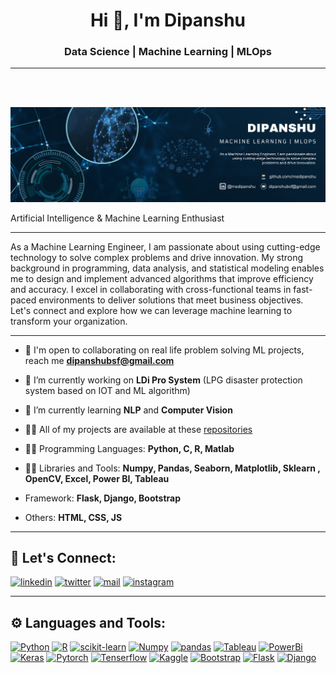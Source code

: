 <h1 align="center">Hi 👋, I'm Dipanshu</h1>
<h3 align='center'>
  Data Science | Machine Learning | MLOps
</h3>
<hr width="100%" color="grey">
<div align='center'>
  <img src="https://komarev.com/ghpvc/?username=medipanshu&style=flat-square&color=blue" alt=""/>
</div>
<br/>

![alt text](./Assets/banner.png)
<br>

Artificial Intelligence & Machine Learning Enthusiast<br/>
____
As a Machine Learning Engineer, I am passionate about using cutting-edge technology to solve complex problems and drive innovation. My strong background in programming, data analysis, and statistical modeling enables me to design and implement advanced algorithms that improve efficiency and accuracy. I excel in collaborating with cross-functional teams in fast-paced environments to deliver solutions that meet business objectives. Let's connect and explore how we can leverage machine learning to transform your organization.<br/>

____
- 🤝 I'm open to collaborating on real life problem solving ML projects, reach me **dipanshubsf@gmail.com**

- 🔭 I’m currently working on  **LDi Pro System** (LPG disaster protection system based on IOT and ML algorithm)

- 🌱 I’m currently learning **NLP** and **Computer Vision**

- 👨‍💻 All of my projects are available at these [repositories](https://github.com/medipanshu?tab=repositories)

- 👨‍💻 Programming Languages: **Python, C, R, Matlab** 

- 👨‍💻 Libraries and Tools: **Numpy, Pandas, Seaborn, Matplotlib, Sklearn , OpenCV, Excel, Power BI, Tableau** 

- Framework: **Flask, Django, Bootstrap**

- Others: **HTML, CSS, JS**

____
## 🔗 Let's Connect:
[![linkedin](https://img.shields.io/badge/LinkedIn-0077B5?style=for-the-badge&logo=linkedin&logoColor=white)](https://www.linkedin.com/in/medipanshu/)
[![twitter](https://img.shields.io/badge/Twitter-1DA1F2?style=for-the-badge&logo=twitter&logoColor=white)](https://twitter.com/medipanshu)
[![mail](https://img.shields.io/badge/Gmail-D14836?style=for-the-badge&logo=gmail&logoColor=white)](mailto:dipanshubsf@gmail.com)
[![instagram](https://img.shields.io/badge/Instagram-E4405F?style=for-the-badge&logo=instagram&logoColor=white)](https://www.instagram.com/dipansh.u/)

____
## ⚙ Languages and Tools:
[![Python](https://img.shields.io/badge/Python-FFD43B?style=for-the-badge&logo=python&logoColor=blue)](https://www.python.org/)
[![R](https://img.shields.io/badge/R-276DC3?style=for-the-badge&logo=r&logoColor=white)](https://www.r-project.org/)
[![scikit-learn](https://img.shields.io/badge/scikit_learn-F7931E?style=for-the-badge&logo=scikit-learn&logoColor=white)](https://scikit-learn.org/stable/)
[![Numpy](https://img.shields.io/badge/Numpy-777BB4?style=for-the-badge&logo=numpy&logoColor=white)](https://numpy.org/)
[![pandas](https://img.shields.io/badge/Pandas-2C2D72?style=for-the-badge&logo=pandas&logoColor=white)](https://pandas.pydata.org/)
[![Tableau](https://img.shields.io/badge/Tableau-E97627?style=for-the-badge&logo=Tableau&logoColor=white)](https://www.tableau.com/)
[![PowerBi](https://img.shields.io/badge/PowerBI-F2C811?style=for-the-badge&logo=Power%20BI&logoColor=white)](https://powerbi.microsoft.com/en-au/)
[![Keras](https://img.shields.io/badge/Keras-FF0000?style=for-the-badge&logo=keras&logoColor=white)](https://keras.io/)
[![Pytorch](https://img.shields.io/badge/PyTorch-EE4C2C?style=for-the-badge&logo=pytorch&logoColor=white)](https://pytorch.org/)
[![Tenserflow](https://img.shields.io/badge/TensorFlow-FF6F00?style=for-the-badge&logo=tensorflow&logoColor=white)](https://www.tensorflow.org/)
[![Kaggle](https://img.shields.io/badge/Kaggle-20BEFF?style=for-the-badge&logo=Kaggle&logoColor=white)](https://www.kaggle.com/medipanshu)
[![Bootstrap](https://img.shields.io/badge/Bootstrap-563D7C?style=for-the-badge&logo=bootstrap&logoColor=white)](https://getbootstrap.com/)
[![Flask](https://img.shields.io/badge/Flask-000000?style=for-the-badge&logo=flask&logoColor=white)](https://flask.palletsprojects.com/en/2.3.x/)
[![Django](https://img.shields.io/badge/Django-092E20?style=for-the-badge&logo=django&logoColor=green)](https://www.djangoproject.com/)


